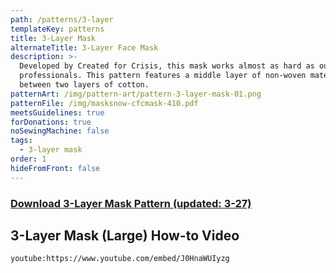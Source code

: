 ```yaml
---
path: /patterns/3-layer
templateKey: patterns
title: 3-Layer Mask
alternateTitle: 3-Layer Face Mask
description: >-
  Developed by Created for Crisis, this mask works almost as hard as our medical
  professionals. This pattern features a middle layer of non-woven material
  between two layers of cotton.
patternArt: /img/pattern-art/pattern-3-layer-mask-01.png
patternFile: /img/masksnow-cfcmask-410.pdf
meetsGuidelines: true
forDonations: true
noSewingMachine: false
tags:
  - 3-layer mask
order: 1
hideFromFront: false
---
```


### [Download 3-Layer Mask Pattern (updated: 3-27)](https://masksnow.org/img/masksnow-cfcmask-410.pdf)

## 3-Layer Mask (Large) How-to Video
`youtube:https://www.youtube.com/embed/J0HnaWUIyzg`
